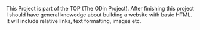This Project is part of the TOP (The ODin Project).
After finishing this project I should have  general knowedge about building a website with basic HTML. It will include relative links, text formatting, images etc.